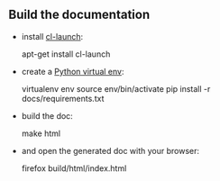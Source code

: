 
## Build the documentation

- install [cl-launch](http://www.cliki.net/CL-Launch):

    apt-get install cl-launch

- create a
  [Python virtual env](https://virtualenv.pypa.io/en/stable/installation/#installation):

    virtualenv env
    source env/bin/activate
    pip install -r docs/requirements.txt

- build the doc:

    make html

- and open the generated doc with your browser:

    firefox build/html/index.html
